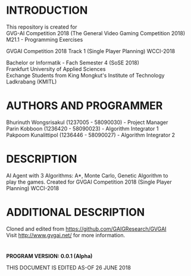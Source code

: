 # INTRODUCTION

  This repository is created for <br>
  GVG-AI Competition 2018 (The General Video Gaming Competition 2018)<br>
  M21.1 - Programming Exercises<br>

  GVGAI Competition 2018 Track 1 (Single Player Planning) WCCI-2018<br>

  Bachelor or Informatik - Fach Semester 4 (SoSE 2018)<br>
  Frankfurt University of Applied Sciences<br>
  Exchange Students from King Mongkut's Institute of Technology Ladkrabang (KMITL)<br>

# AUTHORS AND PROGRAMMER

  Bhurinuth Wongsrisakul (1237005 - 58090030) - Project Manager  <br>
  Parin Kobboon (1236420 - 58090023) -  Algorithm Integrator 1<br>
  Pakpoom Kunalittipol (1236446 - 58090027) - Algorithm Integrator 2<br>

# DESCRIPTION

  AI Agent with 3 Algorithms: A*, Monte Carlo, Genetic Algorithm to<br>
  play the games. Created for GVGAI Competition 2018 (Single Player Planning) WCCI-2018<br>

# ADDITIONAL DESCRIPTION

  Cloned and edited from https://github.com/GAIGResearch/GVGAI <br>
  Visit http://www.gvgai.net/ for more information. <br>

# 
**PROGRAM VERSION: 0.0.1 (Alpha)<br>**

THIS DOCUMENT IS EDITED AS-OF 26 JUNE 2018<br>
